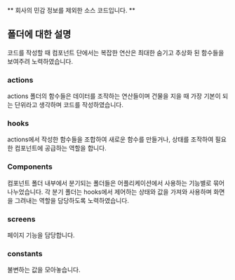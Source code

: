 ** 회사의 민감 정보를 제외한 소스 코드입니다. **



## 폴더에 대한 설명

코드를 작성할 때 컴포넌트 단에서는 복잡한 연산은 최대한 숨기고 추상화 된 함수들을 보여주려 노력하였습니다.

### actions

actions 폴더의 함수들은 데이터를 조작하는 연산들이며 건물을 지을 때 가장 기본이 되는 단위라고 생각하며 코드를 작성하였습니다.

### hooks
actions에서 작성한 함수들을 조합하여 새로운 함수를 만들거나, 상태를 조작하여 필요한 컴포넌트에 공급하는 역할을 합니다.

### Components
컴포넌트 폴더 내부에서 분기되는 폴더들은 어플리케이션에서 사용하는 기능별로 묶어 나누었습니다.
각 분기 폴더는 hooks에서 제어하는 상태와 값을 가져와 사용하며 화면을 그려내는 역할을 담당하도록 노력하였습니다.

### screens
페이지 기능을 담당합니다.

### constants
불변하는 값을 모아놓습니다.
